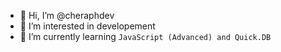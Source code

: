 - 👋 Hi, I’m @cheraphdev
- 👀 I’m interested in developement
- 🌱 I’m currently learning `JavaScript (Advanced) and Quick.DB`

<!---
koyaimdev/koyaimdev is a ✨ special ✨ repository because its `README.md` (this file) appears on your GitHub profile.
You can click the Preview link to take a look at your changes.
--->
